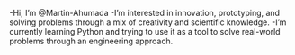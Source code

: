 -Hi, I’m @Martin-Ahumada
-I’m interested in innovation, prototyping, and solving problems through a mix of creativity and scientific 
 knowledge. 
-I’m currently learning Python and trying to use it as a tool to solve real-world problems through an engineering approach. 
